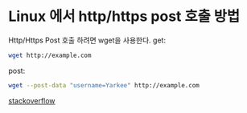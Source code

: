 # Linux 에서 http/https post 호출 방법 
Http/Https Post 호출 하려면 wget을 사용한다. 
get:
```bash
wget http://example.com
```
post:
```bash
wget --post-data "username=Yarkee" http://example.com
```
[stackoverflow](https://stackoverflow.com/questions/15711841/how-to-make-http-https-post-requests-manually)
